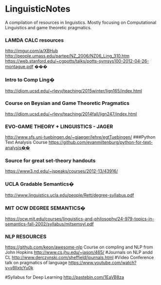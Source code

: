 # LinguisticNotes
A compilation of resources in linguistics. Mostly focusing on Computational Linguistics and game theoretic pragmatics. 

### LAMDA CALC resources
http://imgur.com/a/XBHub
http://people.umass.edu/partee/NZ_2006/NZ06_Ling_310.htm 
https://web.stanford.edu/~cgpotts/talks/potts-symsys100-2012-04-26-montague.pdf
���

### Intro to Comp Ling�
http://idiom.ucsd.edu/~rlevy/teaching/2015winter/lign165/index.html
### Course on Beysian and Game Theoretic Pragmatics
http://idiom.ucsd.edu/~rlevy/teaching/2014fall/lign247/index.html
### EVO-GAME THEORY + LINGUISTICS - JAGER
http://www.sfs.uni-tuebingen.de/~gjaeger/lehre/egtTuebingen/
###Python Text Analysis Course
https://github.com/evanmiltenburg/python-for-text-analysis��
### Source for great set-theory handouts
https://www3.nd.edu/~jspeaks/courses/2012-13/43916/

### UCLA Gradable Semantics�
http://www.linguistics.ucla.edu/people/Rett/degree-syllabus.pdf

### MIT OCW DEGREE SEMANTICS�
https://ocw.mit.edu/courses/linguistics-and-philosophy/24-979-topics-in-semantics-fall-2002/syllabus/mitsemsyl.pdf
### NLP RESOURCES
https://github.com/keon/awesome-nlp
Course on compling and NLP from John Hopkins
http://www.cs.jhu.edu/~jason/465/
#Journals on NLP andd CL 
http://www.derczynski.com/sheffield/journals.html
#Video Conference talk on pragmatics of language
https://www.youtube.com/watch?v=v8IlxtcYu0k

#Syllabus for Deep Learning
http://pastebin.com/1EaVB8za
